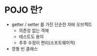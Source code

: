 # POJO 란?
* getter / setter 를 가진 단순한 자바 오브젝트
  * 의존성 없는 객체
  * 테스트도 용이
  * 추후 수정이 편리(소프트웨어적)
* 깡통 빈 클래스
